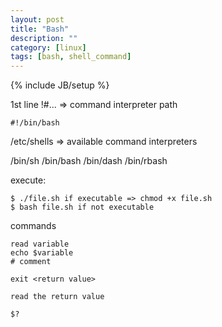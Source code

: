 ```yaml
---
layout: post
title: "Bash"
description: ""
category: [linux]
tags: [bash, shell_command]
---
```

{% include JB/setup %}


1st line !#... => command interpreter path

    #!/bin/bash

/etc/shells => available command interpreters

/bin/sh
/bin/bash
/bin/dash
/bin/rbash

execute:

    $ ./file.sh if executable => chmod +x file.sh
    $ bash file.sh if not executable

commands

    read variable
    echo $variable
    # comment

    exit <return value>

    read the return value

    $?